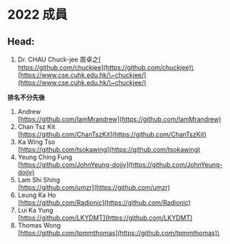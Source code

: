 # 2022 成員

## Head:

1. Dr. CHAU Chuck-jee 周卓之[\
   https://github.com/chuckjee](https://github.com/chuckjee)\
   [https://www.cse.cuhk.edu.hk/\~chuckjee/](https://www.cse.cuhk.edu.hk/\~chuckjee/)

**排名不分先後**

1. Andrew\
   [https://github.com/IamMrandrew](https://github.com/IamMrandrew)
2. Chan Tsz Kit\
   [https://github.com/ChanTszKit](https://github.com/ChanTszKit)
3. Ka Wing Tso\
   [https://github.com/tsokawing](https://github.com/tsokawing)
4. Yeung Ching Fung\
   [https://github.com/JohnYeung-dojjy](https://github.com/JohnYeung-dojjy)
5. Lam Shi Shing\
   [https://github.com/umzr](https://github.com/umzr)
6. Leung Ka Ho\
   [https://github.com/Radionic](https://github.com/Radionic)
7. Lui Ka Yung\
   [https://github.com/LKYDMT](https://github.com/LKYDMT)
8. Thomas Wong\
   [https://github.com/tpmmthomas](https://github.com/tpmmthomas)\
